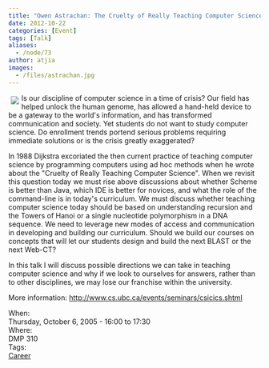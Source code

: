 ```yaml
---
title: "Owen Astrachan: The Cruelty of Really Teaching Computer Science Redux"
date: 2012-10-22
categories: [Event]
tags: [Talk]
aliases:
  - /node/73
author: atjia
images:
  - /files/astrachan.jpg
---
```


<div class="field field-name-body field-type-text-with-summary field-label-hidden"><div class="field-items"><div class="field-item even"><p><img src="/files/astrachan.jpg" align="left" vspace="5" hspace="5">Is our discipline of computer science in a time of crisis? Our field has helped unlock the human genome, has allowed a hand-held device to be a gateway to the world&apos;s information, and has transformed communication and society.  Yet students do not want to study computer science.  Do enrollment trends portend serious problems requiring immediate solutions or is the crisis greatly exaggerated? </p>
<p>In 1988 Dijkstra excoriated the then current practice of teaching computer science by programming computers using ad hoc methods when he wrote about the &quot;Cruelty of Really Teaching Computer Science&quot;. When we revisit this question today we must rise above discussions about whether Scheme is better than Java, which IDE is better for novices, and what the role of the command-line is in today&apos;s curriculum.  We must discuss whether teaching computer science today should be based on understanding recursion and the Towers of Hanoi or a single nucleotide polymorphism in a DNA sequence. We need to leverage new modes of access and communication in developing and building our curriculum.  Should we build our courses on concepts that will let our students design and build the next BLAST or the next Web-CT? </p>
<p>In this talk I will discuss possible directions we can take in teaching computer science and why if we look to ourselves for answers, rather than to other disciplines, we may lose our franchise within the university. </p>
<p>More information: <a href="http://www.cs.ubc.ca/events/seminars/csicics.shtml">http://www.cs.ubc.ca/events/seminars/csicics.shtml</a></p>
</div></div></div><div class="field field-name-field-dates field-type-datetime field-label-above"><div class="field-label">When:&#xA0;</div><div class="field-items"><div class="field-item even"><span class="date-display-single">Thursday, October 6, 2005 - <span class="date-display-range"><span class="date-display-start">16:00</span> to <span class="date-display-end">17:30</span></span></span></div></div></div><div class="field field-name-field-location field-type-text field-label-above"><div class="field-label">Where:&#xA0;</div><div class="field-items"><div class="field-item even">DMP 310</div></div></div>    <footer>
    <div class="field field-name-field-tags field-type-taxonomy-term-reference field-label-above"><div class="field-label">Tags:&#xA0;</div><div class="field-items"><div class="field-item even"><a href="/career">Career</a></div></div></div>      </footer>
